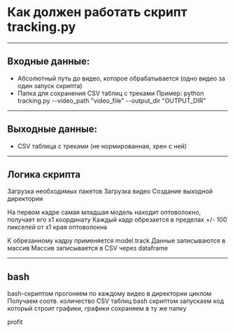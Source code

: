 # Как должен работать скрипт tracking.py

---

## Входные данные:
- Абсолютный путь до видео, которое обрабатывается (одно видео за один запуск скрипта)
- Папка для сохранения CSV таблиц с треками
Пример: python tracking.py --video_path "video_file" --output_dir "OUTPUT_DIR"

---

## Выходные данные:
- CSV таблица с треками (не нормированная, хрен с ней)

---

## Логика скрипта

Загрузка необходимых пакетов
Загрузка видео
Создание выходной директории

На первом кадре самая младшая модель находит оптоволокно, получает его x1 координату
Каждый кадр обрезается в пределах +/- 100 пикселей от x1 края оптоволокна

К обрезанному кадру применяется model.track
Данные записываются в массив
Массив записывается в CSV через dataframe

---

## bash

bash-скриптом прогоняем по каждому видео в директории циклом
Получаем соотв. количество CSV таблиц
bash скриптом запускаем код который строит графики, графики сохраняем в ту же папку

profit